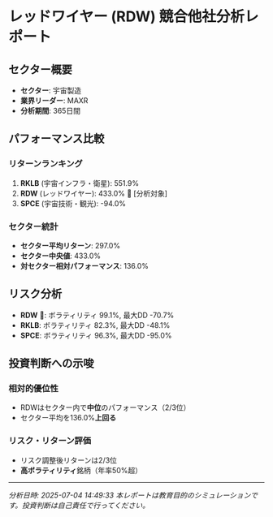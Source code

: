 
# レッドワイヤー (RDW) 競合他社分析レポート

## セクター概要
- **セクター**: 宇宙製造
- **業界リーダー**: MAXR
- **分析期間**: 365日間

## パフォーマンス比較

### リターンランキング
1. **RKLB** (宇宙インフラ・衛星): 551.9%
2. **RDW** (レッドワイヤー): 433.0% 🎯 [分析対象]
3. **SPCE** (宇宙技術・観光): -94.0%

### セクター統計
- **セクター平均リターン**: 297.0%
- **セクター中央値**: 433.0%
- **対セクター相対パフォーマンス**: 136.0%

## リスク分析
- **RDW** 🎯: ボラティリティ 99.1%, 最大DD -70.7%
- **RKLB**: ボラティリティ 82.3%, 最大DD -48.1%
- **SPCE**: ボラティリティ 96.3%, 最大DD -95.0%

## 投資判断への示唆

### 相対的優位性
- RDWはセクター内で**中位**のパフォーマンス（2/3位）
- セクター平均を136.0%**上回る**

### リスク・リターン評価
- リスク調整後リターンは2/3位
- **高ボラティリティ**銘柄（年率50%超）

---
*分析日時: 2025-07-04 14:49:33*
*本レポートは教育目的のシミュレーションです。投資判断は自己責任で行ってください。*
